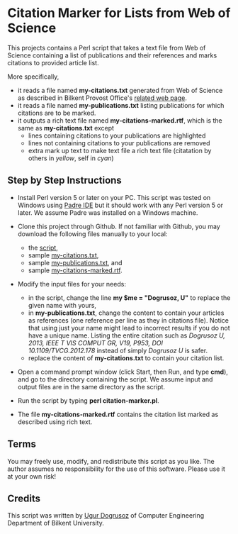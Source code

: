 # Citation Marker for Lists from Web of Science

This projects contains a Perl script that takes a text file from Web of Science containing a list of publications and 
their references and marks citations to provided article list.

More specifically,
- it reads a file named **my-citations.txt** generated from Web of Science as described in Bilkent Provost Office's [related
web page](http://w3.bilkent.edu.tr/bilkent/annual-faculty-survey/). 
- it reads a file named **my-publications.txt** listing publications for which citations are to be marked.
- it outputs a rich text file named **my-citations-marked.rtf**, which is the same as **my-citations.txt** except
    * lines containing citations to your publications are highlighted
    * lines not containing citations to your publications are removed
    * extra mark up text to make text file a rich text file (citatation by others in *yellow*, self in *cyan*)

## Step by Step Instructions

- Install Perl version 5 or later on your PC. This script was tested on Windows using [Padre IDE](http://padre.perlide.org/) 
but it should work with any Perl version 5 or later. We assume Padre was installed on a Windows machine.

- Clone this project through Github. If not familiar with Github, you may download the following files manually to your local:
    * the [script](https://github.com/ugurdogrusoz/WoS-citation-marker/blob/master/citation-marker.pl),
    * sample [my-citations.txt](https://github.com/ugurdogrusoz/WoS-citation-marker/blob/master/my-citations.txt),
    * sample [my-publications.txt](https://github.com/ugurdogrusoz/WoS-citation-marker/blob/master/my-publications.txt), and
    * sample [my-citations-marked.rtf](https://github.com/ugurdogrusoz/WoS-citation-marker/blob/master/my-citations-marked.rtf).
    
- Modify the input files for your needs:
    * in the script, change the line **my $me = "Dogrusoz, U"** to replace the given name with yours,
    * in **my-publications.txt**, change the content to contain your articles as references (one reference per line as they
    in citations file). Notice that using just your name might lead to incorrect results if you do not have a unique name. 
    Listing the entire citation such as
    *Dogrusoz U, 2013, IEEE T VIS COMPUT GR, V19, P953, DOI 10.1109/TVCG.2012.178* instead of simply *Dogrusoz U* is safer.
    * replace the content of **my-citations.txt** to contain your citation list.

- Open a command prompt window (click Start, then Run, and type **cmd**), and go to the directory containing the script. We
assume input and output files are in the same directory as the script.

- Run the script by typing **perl citation-marker.pl**.

- The file **my-citations-marked.rtf** contains the citation list marked as described using rich text.

## Terms

You may freely use, modify, and redistribute this script as you like. The author assumes no responsibility for the use of this 
software. Please use it at your own risk!

## Credits

This script was written by [Ugur Dogrusoz](http://www.cs.bilkent.edu.tr/~ugur/) of Computer Engineering Department of Bilkent University.

